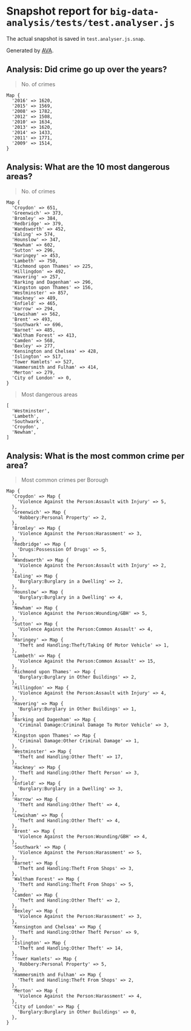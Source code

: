 # Snapshot report for `big-data-analysis/tests/test.analyser.js`

The actual snapshot is saved in `test.analyser.js.snap`.

Generated by [AVA](https://avajs.dev).

## Analysis: Did crime go up over the years?

> No. of crimes

    Map {
      '2016' => 1620,
      '2015' => 1569,
      '2008' => 1782,
      '2012' => 1508,
      '2010' => 1634,
      '2013' => 1620,
      '2014' => 1433,
      '2011' => 1771,
      '2009' => 1514,
    }

## Analysis: What are the 10 most dangerous areas?

> No. of crimes

    Map {
      'Croydon' => 651,
      'Greenwich' => 373,
      'Bromley' => 384,
      'Redbridge' => 379,
      'Wandsworth' => 452,
      'Ealing' => 574,
      'Hounslow' => 347,
      'Newham' => 602,
      'Sutton' => 296,
      'Haringey' => 453,
      'Lambeth' => 750,
      'Richmond upon Thames' => 225,
      'Hillingdon' => 492,
      'Havering' => 257,
      'Barking and Dagenham' => 296,
      'Kingston upon Thames' => 156,
      'Westminster' => 857,
      'Hackney' => 489,
      'Enfield' => 465,
      'Harrow' => 294,
      'Lewisham' => 562,
      'Brent' => 493,
      'Southwark' => 696,
      'Barnet' => 485,
      'Waltham Forest' => 413,
      'Camden' => 568,
      'Bexley' => 277,
      'Kensington and Chelsea' => 428,
      'Islington' => 517,
      'Tower Hamlets' => 527,
      'Hammersmith and Fulham' => 414,
      'Merton' => 279,
      'City of London' => 0,
    }

> Most dangerous areas

    [
      'Westminster',
      'Lambeth',
      'Southwark',
      'Croydon',
      'Newham',
    ]

## Analysis: What is the most common crime per area?

> Most common crimes per Borough

    Map {
      'Croydon' => Map {
        'Violence Against the Person:Assault with Injury' => 5,
      },
      'Greenwich' => Map {
        'Robbery:Personal Property' => 2,
      },
      'Bromley' => Map {
        'Violence Against the Person:Harassment' => 3,
      },
      'Redbridge' => Map {
        'Drugs:Possession Of Drugs' => 5,
      },
      'Wandsworth' => Map {
        'Violence Against the Person:Assault with Injury' => 2,
      },
      'Ealing' => Map {
        'Burglary:Burglary in a Dwelling' => 2,
      },
      'Hounslow' => Map {
        'Burglary:Burglary in a Dwelling' => 4,
      },
      'Newham' => Map {
        'Violence Against the Person:Wounding/GBH' => 5,
      },
      'Sutton' => Map {
        'Violence Against the Person:Common Assault' => 4,
      },
      'Haringey' => Map {
        'Theft and Handling:Theft/Taking Of Motor Vehicle' => 1,
      },
      'Lambeth' => Map {
        'Violence Against the Person:Common Assault' => 15,
      },
      'Richmond upon Thames' => Map {
        'Burglary:Burglary in Other Buildings' => 2,
      },
      'Hillingdon' => Map {
        'Violence Against the Person:Assault with Injury' => 4,
      },
      'Havering' => Map {
        'Burglary:Burglary in Other Buildings' => 1,
      },
      'Barking and Dagenham' => Map {
        'Criminal Damage:Criminal Damage To Motor Vehicle' => 3,
      },
      'Kingston upon Thames' => Map {
        'Criminal Damage:Other Criminal Damage' => 1,
      },
      'Westminster' => Map {
        'Theft and Handling:Other Theft' => 17,
      },
      'Hackney' => Map {
        'Theft and Handling:Other Theft Person' => 3,
      },
      'Enfield' => Map {
        'Burglary:Burglary in a Dwelling' => 3,
      },
      'Harrow' => Map {
        'Theft and Handling:Other Theft' => 4,
      },
      'Lewisham' => Map {
        'Theft and Handling:Other Theft' => 4,
      },
      'Brent' => Map {
        'Violence Against the Person:Wounding/GBH' => 4,
      },
      'Southwark' => Map {
        'Violence Against the Person:Harassment' => 5,
      },
      'Barnet' => Map {
        'Theft and Handling:Theft From Shops' => 3,
      },
      'Waltham Forest' => Map {
        'Theft and Handling:Theft From Shops' => 5,
      },
      'Camden' => Map {
        'Theft and Handling:Other Theft' => 2,
      },
      'Bexley' => Map {
        'Violence Against the Person:Harassment' => 3,
      },
      'Kensington and Chelsea' => Map {
        'Theft and Handling:Other Theft Person' => 9,
      },
      'Islington' => Map {
        'Theft and Handling:Other Theft' => 14,
      },
      'Tower Hamlets' => Map {
        'Robbery:Personal Property' => 5,
      },
      'Hammersmith and Fulham' => Map {
        'Theft and Handling:Theft From Shops' => 2,
      },
      'Merton' => Map {
        'Violence Against the Person:Harassment' => 4,
      },
      'City of London' => Map {
        'Burglary:Burglary in Other Buildings' => 0,
      },
    }
